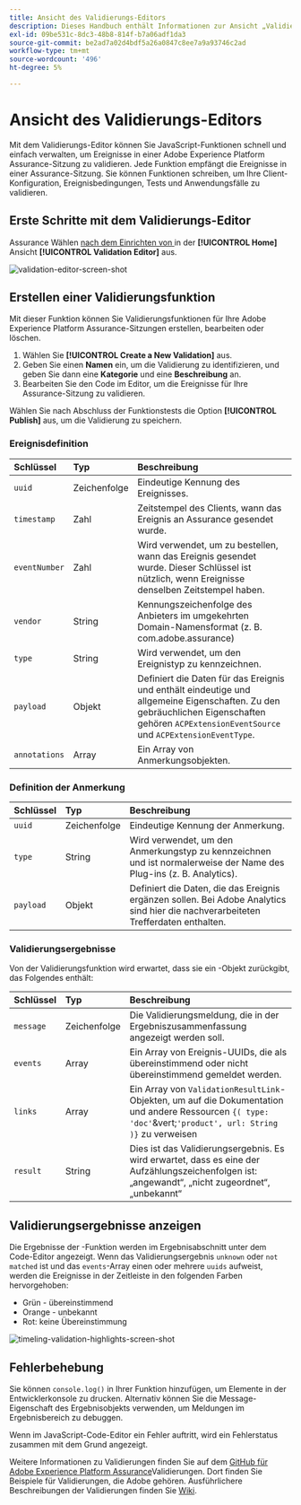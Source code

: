 ```yaml
---
title: Ansicht des Validierungs-Editors
description: Dieses Handbuch enthält Informationen zur Ansicht „Validierungs-Editor“ in Adobe Experience Platform Assurance.
exl-id: 09be531c-8dc3-48b8-814f-b7a06adf1da3
source-git-commit: be2ad7a02d4bdf5a26a0847c8ee7a9a93746c2ad
workflow-type: tm+mt
source-wordcount: '496'
ht-degree: 5%

---
```


# Ansicht des Validierungs-Editors

Mit dem Validierungs-Editor können Sie JavaScript-Funktionen schnell und einfach verwalten, um Ereignisse in einer Adobe Experience Platform Assurance-Sitzung zu validieren. Jede Funktion empfängt die Ereignisse in einer Assurance-Sitzung. Sie können Funktionen schreiben, um Ihre Client-Konfiguration, Ereignisbedingungen, Tests und Anwendungsfälle zu validieren.

## Erste Schritte mit dem Validierungs-Editor

Assurance Wählen [ nach dem Einrichten von ](../tutorials/implement-assurance.md) in der **[!UICONTROL Home]** Ansicht **[!UICONTROL Validation Editor]** aus.

![validation-editor-screen-shot](https://user-images.githubusercontent.com/6597105/198680074-f548a646-6f2f-4a65-82fd-0f1687d869bf.png)

## Erstellen einer Validierungsfunktion

Mit dieser Funktion können Sie Validierungsfunktionen für Ihre Adobe Experience Platform Assurance-Sitzungen erstellen, bearbeiten oder löschen.

1. Wählen Sie **[!UICONTROL Create a New Validation]** aus.
2. Geben Sie einen **Namen** ein, um die Validierung zu identifizieren, und geben Sie dann eine **Kategorie** und eine **Beschreibung** an.
3. Bearbeiten Sie den Code im Editor, um die Ereignisse für Ihre Assurance-Sitzung zu validieren.

Wählen Sie nach Abschluss der Funktionstests die Option **[!UICONTROL Publish]** aus, um die Validierung zu speichern.

### Ereignisdefinition

| Schlüssel | Typ | Beschreibung |
| :--- | :--- | :--- |
| `uuid` | Zeichenfolge | Eindeutige Kennung des Ereignisses. |
| `timestamp` | Zahl | Zeitstempel des Clients, wann das Ereignis an Assurance gesendet wurde. |
| `eventNumber` | Zahl | Wird verwendet, um zu bestellen, wann das Ereignis gesendet wurde. Dieser Schlüssel ist nützlich, wenn Ereignisse denselben Zeitstempel haben. |
| `vendor` | String | Kennungszeichenfolge des Anbieters im umgekehrten Domain-Namensformat (z. B. com.adobe.assurance) |
| `type` | String | Wird verwendet, um den Ereignistyp zu kennzeichnen. |
| `payload` | Objekt | Definiert die Daten für das Ereignis und enthält eindeutige und allgemeine Eigenschaften. Zu den gebräuchlichen Eigenschaften gehören `ACPExtensionEventSource` und `ACPExtensionEventType`. |
| `annotations` | Array | Ein Array von Anmerkungsobjekten. |

### Definition der Anmerkung

| Schlüssel | Typ | Beschreibung |
| :--- | :--- | :--- |
| `uuid` | Zeichenfolge | Eindeutige Kennung der Anmerkung. |
| `type` | String | Wird verwendet, um den Anmerkungstyp zu kennzeichnen und ist normalerweise der Name des Plug-ins (z. B. Analytics). |
| `payload` | Objekt | Definiert die Daten, die das Ereignis ergänzen sollen. Bei Adobe Analytics sind hier die nachverarbeiteten Trefferdaten enthalten. |

### Validierungsergebnisse

Von der Validierungsfunktion wird erwartet, dass sie ein -Objekt zurückgibt, das Folgendes enthält:

| Schlüssel | Typ | Beschreibung |
| :--- | :--- | :--- |
| `message` | Zeichenfolge | Die Validierungsmeldung, die in der Ergebniszusammenfassung angezeigt werden soll. |
| `events` | Array | Ein Array von Ereignis-UUIDs, die als übereinstimmend oder nicht übereinstimmend gemeldet werden. |
| `links` | Array | Ein Array von `ValidationResultLink`-Objekten, um auf die Dokumentation und andere Ressourcen `{( type: 'doc'`&amp;vert;`'product', url: String )}` zu verweisen |
| `result` | String | Dies ist das Validierungsergebnis. Es wird erwartet, dass es eine der Aufzählungszeichenfolgen ist: „angewandt“, „nicht zugeordnet“, „unbekannt“ |

## Validierungsergebnisse anzeigen

Die Ergebnisse der -Funktion werden im Ergebnisabschnitt unter dem Code-Editor angezeigt. Wenn das Validierungsergebnis `unknown` oder `not matched` ist und das `events`-Array einen oder mehrere `uuids` aufweist, werden die Ereignisse in der Zeitleiste in den folgenden Farben hervorgehoben:

* Grün - übereinstimmend
* Orange - unbekannt
* Rot: keine Übereinstimmung

![timeling-validation-highlights-screen-shot](https://user-images.githubusercontent.com/6597105/198681412-93d10a5a-3212-4e85-850a-aeaf5caf0521.png)

## Fehlerbehebung

Sie können `console.log()` in Ihrer Funktion hinzufügen, um Elemente in der Entwicklerkonsole zu drucken. Alternativ können Sie die Message-Eigenschaft des Ergebnisobjekts verwenden, um Meldungen im Ergebnisbereich zu debuggen.

Wenn im JavaScript-Code-Editor ein Fehler auftritt, wird ein Fehlerstatus zusammen mit dem Grund angezeigt.

Weitere Informationen zu Validierungen finden Sie auf dem [GitHub für Adobe Experience Platform Assurance](https://github.com/adobe/griffon-validation-plugins)Validierungen. Dort finden Sie Beispiele für Validierungen, die Adobe gehören. Ausführlichere Beschreibungen der Validierungen finden Sie [Wiki](https://github.com/adobe/griffon-validation-plugins/wiki).
